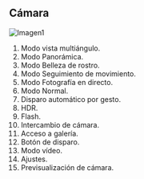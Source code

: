 ## Cámara

![Imagen1](http://static.energysistem.com/images/manuals/42235/56168727c0fa7.jpg)


1. Modo vista multiángulo.
2. Modo Panorámica.
3. Modo Belleza de rostro.
4. Modo Seguimiento de movimiento.
5. Modo Fotografía en directo.
6. Modo Normal.
7. Disparo automático por gesto.
8. HDR.
9. Flash.
10. Intercambio de cámara.
11. Acceso a galería.
12. Botón de disparo.
13. Modo vídeo.
14. Ajustes.
15. Previsualización de cámara.


